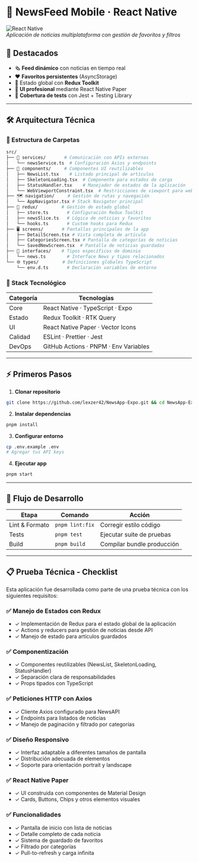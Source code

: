# 📱 NewsFeed Mobile · React Native

![React Native](https://img.shields.io/badge/react_native-%2320232a.svg?style=for-the-badge&logo=react&logoColor=%2361DAFB)  
_Aplicación de noticias multiplataforma con gestión de favoritos y filtros_

## 🌟 Destacados

- 🗞 **Feed dinámico** con noticias en tiempo real
- ❤️ **Favoritos persistentes** (AsyncStorage)
- 🔧 Estado global con **Redux Toolkit**
- 📱 **UI profesional** mediante React Native Paper
- 🧪 **Cobertura de tests** con Jest + Testing Library

---

## 🛠 Arquitectura Técnica

### 📂 Estructura de Carpetas

```bash
src/
├── 📡 services/       # Comunicación con APIs externas
│   └── newsService.ts  # Configuración Axios y endpoints
├── 🧩 components/     # Componentes UI reutilizables
│   ├── NewsList.tsx    # Listado principal de artículos
│   ├── SkeletonLoading.tsx  # Componente para estados de carga
│   ├── StatusHandler.tsx    # Manejador de estados de la aplicación
│   └── WebViewportConstraint.tsx  # Restricciones de viewport para web
├── 🗺 navigation/     # Gestión de rutas y navegación
│   └── AppNavigator.tsx # Stack Navigator principal
├── 🧠 redux/         # Gestión de estado global
│   ├── store.ts       # Configuración Redux Toolkit
│   ├── newsSlice.ts   # Lógica de noticias y favoritos
│   └── hooks.ts       # Custom hooks para Redux
├── 🖥 screens/       # Pantallas principales de la app
│   ├── DetailScreen.tsx # Vista completa de artículo
│   ├── CategoriesScreen.tsx # Pantalla de categorías de noticias
│   └── SavedNewScreen.tsx  # Pantalla de noticias guardadas
├── 📐 interfaces/    # Tipos específicos de dominio
│   └── news.ts        # Interface News y tipos relacionados
└── 🌐 types/         # Definiciones globales TypeScript
    └── env.d.ts       # Declaración variables de entorno
```

### 🔧 Stack Tecnológico

| Categoría | Tecnologías                           |
| --------- | ------------------------------------- |
| Core      | React Native · TypeScript · Expo      |
| Estado    | Redux Toolkit · RTK Query             |
| UI        | React Native Paper · Vector Icons     |
| Calidad   | ESLint · Prettier · Jest              |
| DevOps    | GitHub Actions · PNPM · Env Variables |

---

## ⚡️ Primeros Pasos

1. **Clonar repositorio**

```bash
git clone https://github.com/lexzer42/NewsApp-Expo.git && cd NewsApp-Expo
```

2. **Instalar dependencias**

```bash
pnpm install
```

3. **Configurar entorno**

```bash
cp .env.example .env
# Agregar tus API keys
```

4. **Ejecutar app**

```bash
pnpm start
```

---

## 🔄 Flujo de Desarrollo

| Etapa          | Comando         | Acción                     |
| -------------- | --------------- | -------------------------- |
| Lint & Formato | `pnpm lint:fix` | Corregir estilo código     |
| Tests          | `pnpm test`     | Ejecutar suite de pruebas  |
| Build          | `pnpm build`    | Compilar bundle producción |

---

## 📋 Prueba Técnica - Checklist

Esta aplicación fue desarrollada como parte de una prueba técnica con los siguientes requisitos:

### ✅ Manejo de Estados con Redux

- ✓ Implementación de Redux para el estado global de la aplicación
- ✓ Actions y reducers para gestión de noticias desde API
- ✓ Manejo de estado para artículos guardados

### ✅ Componentización

- ✓ Componentes reutilizables (NewsList, SkeletonLoading, StatusHandler)
- ✓ Separación clara de responsabilidades
- ✓ Props tipados con TypeScript

### ✅ Peticiones HTTP con Axios

- ✓ Cliente Axios configurado para NewsAPI
- ✓ Endpoints para listados de noticias
- ✓ Manejo de paginación y filtrado por categorías

### ✅ Diseño Responsivo

- ✓ Interfaz adaptable a diferentes tamaños de pantalla
- ✓ Distribución adecuada de elementos
- ✓ Soporte para orientación portrait y landscape

### ✅ React Native Paper

- ✓ UI construida con componentes de Material Design
- ✓ Cards, Buttons, Chips y otros elementos visuales

### ✅ Funcionalidades

- ✓ Pantalla de inicio con lista de noticias
- ✓ Detalle completo de cada noticia
- ✓ Sistema de guardado de favoritos
- ✓ Filtrado por categorías
- ✓ Pull-to-refresh y carga infinita
